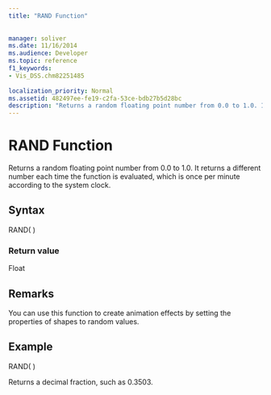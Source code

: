 ```yaml
---
title: "RAND Function"
 
 
manager: soliver
ms.date: 11/16/2014
ms.audience: Developer
ms.topic: reference
f1_keywords:
- Vis_DSS.chm82251485
 
localization_priority: Normal
ms.assetid: 482497ee-fe19-c2fa-53ce-bdb27b5d28bc
description: "Returns a random floating point number from 0.0 to 1.0. It returns a different number each time the function is evaluated, which is once per minute according to the system clock."
---
```


# RAND Function

Returns a random floating point number from 0.0 to 1.0. It returns a different number each time the function is evaluated, which is once per minute according to the system clock. 
  
## Syntax

RAND( )
  
### Return value

Float
  
## Remarks

You can use this function to create animation effects by setting the properties of shapes to random values.
  
## Example

RAND( ) 
  
Returns a decimal fraction, such as 0.3503. 
  

